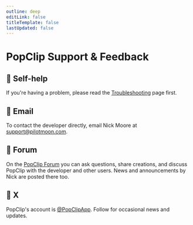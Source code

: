 ```yaml
---
outline: deep
editLink: false
titleTemplate: false
lastUpdated: false
---
```


# PopClip Support & Feedback

## :eyes: Self-help

If you're having a problem, please read the [Troubleshooting](/kb/troubleshooting) page first.

## :wave: Email

To contact the developer directly, email Nick Moore at [support@pilotmoon.com](mailto:support@pilotmoon.com?subject=PopClip%20Feedback&body=Here's%20how%20I%20feel%20about%20PopClip:%0A%0A).

## :speech_balloon: Forum

On the [PopClip Forum](https://forum.popclip.app/) you can ask questions, share creations, and discuss PopClip with the developer and other users. News and announcements by Nick are posted there too.

## :circus_tent: X

PopClip's account is [@PopClipApp](https://twitter.com/popclipapp). Follow for occasional news and updates.
